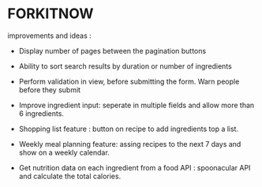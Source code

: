 # FORKITNOW

improvements and ideas :

- Display number of pages between the pagination buttons
- Ability to sort search results by duration or number of ingredients
- Perform validation in view, before submitting the form. Warn people before they submit
- Improve ingredient input: seperate in multiple fields and allow more than 6 ingredients.

- Shopping list feature : button on recipe to add ingredients top a list.
- Weekly meal planning feature: assing recipes to the next 7 days and show on a weekly calendar.
- Get nutrition data on each ingredient from a food API : spoonacular API and calculate the total calories.
